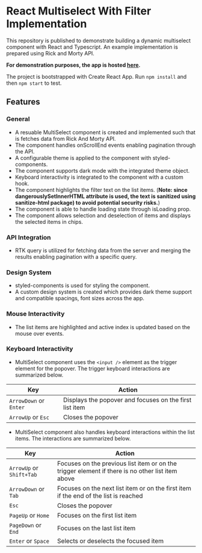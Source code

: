 # React Multiselect With Filter Implementation

This repository is published to demonstrate building a dynamic multiselect component with React and Typescript. An example implementation is prepared using Rick and Morty API.

**For demonstration purposes, the app is hosted [here](https://multiselect-with-filter-react.vercel.app/).**

The project is bootstrapped with Create React App. Run `npm install` and then `npm start` to test.

## Features

### General
- A resuable MultiSelect component is created and implemented such that is fetches data from Rick And Morty API.
- The component handles onScrollEnd events enabling pagination through the API.
- A configurable theme is applied to the component with styled-components.
- The component supports dark mode with the integrated theme object.
- Keyboard interactivity is integrated to the component with a custom hook.
- The component highlights the filter text on the list items. (**Note: since dangerouslySetInnerHTML attribute is used, the text is sanitized using sanitize-html package) to avoid potential security risks.**)
- The component is able to handle loading state through isLoading prop.
- The component allows selection and deselection of items and displays the selected items in chips.


### API Integration
- RTK query is utilized for fetching data from the server and merging the results enabling pagination with a specific query.

### Design System
- styled-components is used for styling the component.
- A custom design system is created which provides dark theme support and compatible spacings, font sizes across the app.

### Mouse Interactivity
- The list items are highlighted and active index is updated based on the mouse over events.

### Keyboard Interactivity
- MultiSelect component uses the `<input />` element as the trigger element for the popover. The trigger keyboard interactions are summarized below.

| Key | Action |
| ----------- | ----------- |
| `ArrowDown` or `Enter` | Displays the popover and focuses on the first list item |
| `ArrowUp` or `Esc`| Closes the popover |

- MultiSelect component also handles keyboard interactions within the list items. The interactions are summarized below.

| Key | Action |
| ----------- | ----------- |
| `ArrowUp` or `Shift+Tab` | Focuses on the previous list item or on the trigger element if there is no other list item above |
| `ArrowDown` or `Tab`| Focuses on the next list item or on the first item if the end of the list is reached |
| `Esc` | Closes the popover |
| `PageUp` or `Home` | Focuses on the first list item |
| `PageDown` or `End` | Focuses on the last list item |
| `Enter` or `Space` | Selects or deselects the focused item |
